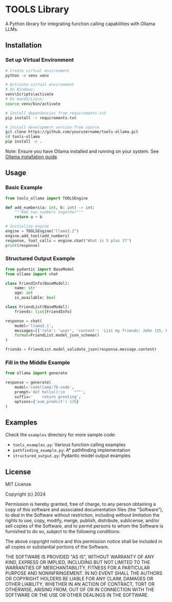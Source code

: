 # TOOLS Library

A Python library for integrating function calling capabilities with Ollama LLMs.

## Installation

### Set up Virtual Environment

```bash
# Create virtual environment
python -m venv venv

# Activate virtual environment
# On Windows:
venv\Scripts\activate
# On macOS/Linux:
source venv/bin/activate

# Install dependencies from requirements.txt
pip install -r requirements.txt

# Install development version from source
git clone https://github.com/yourusername/tools-ollama.git
cd tools-ollama
pip install -e .
```

Note: Ensure you have Ollama installed and running on your system. See [Ollama installation guide](https://ollama.ai/download).

## Usage

### Basic Example

```python
from tools_ollama import TOOLSEngine

def add_numbers(a: int, b: int) -> int:
    """Add two numbers together"""
    return a + b

# Initialize engine
engine = TOOLSEngine("llama3.2")
engine.add_tool(add_numbers)
response, tool_calls = engine.chat("What is 5 plus 3?")
print(response)
```

### Structured Output Example

```python
from pydantic import BaseModel
from ollama import chat

class FriendInfo(BaseModel):
    name: str
    age: int
    is_available: bool

class FriendList(BaseModel):
    friends: list[FriendInfo]

response = chat(
    model='llama3.1',
    messages=[{'role': 'user', 'content': 'List my friends: John (25, busy) and Mary (23, available)'}],
    format=FriendList.model_json_schema()
)

friends = FriendList.model_validate_json(response.message.content)
```

### Fill in the Middle Example

```python
from ollama import generate

response = generate(
    model='codellama:7b-code',
    prompt='def hello():\n    """',
    suffix='    return greeting',
    options={'num_predict': 128}
)
```

## Examples

Check the `examples` directory for more sample code:
- `tools_examples.py`: Various function calling examples
- `pathfinding_example.py`: A* pathfinding implementation
- `structured_output.py`: Pydantic model output examples

## License

MIT License

Copyright (c) 2024

Permission is hereby granted, free of charge, to any person obtaining a copy
of this software and associated documentation files (the "Software"), to deal
in the Software without restriction, including without limitation the rights
to use, copy, modify, merge, publish, distribute, sublicense, and/or sell
copies of the Software, and to permit persons to whom the Software is
furnished to do so, subject to the following conditions:

The above copyright notice and this permission notice shall be included in all
copies or substantial portions of the Software.

THE SOFTWARE IS PROVIDED "AS IS", WITHOUT WARRANTY OF ANY KIND, EXPRESS OR
IMPLIED, INCLUDING BUT NOT LIMITED TO THE WARRANTIES OF MERCHANTABILITY,
FITNESS FOR A PARTICULAR PURPOSE AND NONINFRINGEMENT. IN NO EVENT SHALL THE
AUTHORS OR COPYRIGHT HOLDERS BE LIABLE FOR ANY CLAIM, DAMAGES OR OTHER
LIABILITY, WHETHER IN AN ACTION OF CONTRACT, TORT OR OTHERWISE, ARISING FROM,
OUT OF OR IN CONNECTION WITH THE SOFTWARE OR THE USE OR OTHER DEALINGS IN THE
SOFTWARE.
